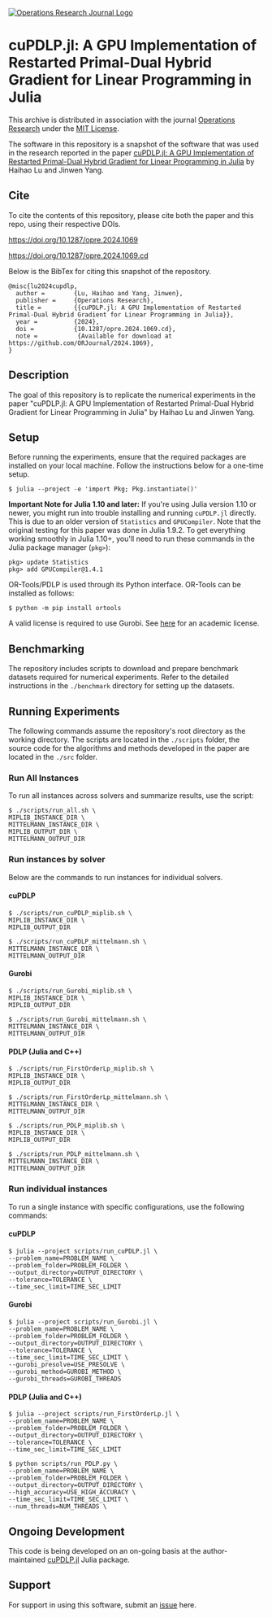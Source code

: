 [![Operations Research Journal Logo](https://orjournal.github.io/OperationsReseachHeader.jpg)](https://pubsonline.informs.org/journal/opre)

# cuPDLP.jl: A GPU Implementation of Restarted Primal-Dual Hybrid Gradient for Linear Programming in Julia

This archive is distributed in association with the journal [Operations Research](https://pubsonline.informs.org/journal/opre) under the [MIT License](LICENSE).

The software in this repository is a snapshot of the software that was used in the research reported in the paper [cuPDLP.jl: A GPU Implementation of Restarted Primal-Dual Hybrid Gradient for Linear Programming in Julia](https://doi.org/10.1287/opre.2024.1069) by Haihao Lu and Jinwen Yang.

## Cite

To cite the contents of this repository, please cite both the paper and this repo, using their respective DOIs.

https://doi.org/10.1287/opre.2024.1069

https://doi.org/10.1287/opre.2024.1069.cd


Below is the BibTex for citing this snapshot of the repository.

```
@misc{lu2024cupdlp,
  author =        {Lu, Haihao and Yang, Jinwen},
  publisher =     {Operations Research},
  title =         {{cuPDLP.jl: A GPU Implementation of Restarted Primal-Dual Hybrid Gradient for Linear Programming in Julia}},
  year =          {2024},
  doi =           {10.1287/opre.2024.1069.cd},
  note =           {Available for download at https://github.com/ORJournal/2024.1069},
}  
```

## Description

The goal of this repository is to replicate the numerical experiments in the paper "cuPDLP.jl: A GPU Implementation of Restarted Primal-Dual Hybrid Gradient for Linear Programming in Julia" by Haihao Lu and Jinwen Yang.

## Setup

Before running the experiments, ensure that the required packages are installed on your local machine. Follow the instructions below for a one-time setup.

```shell
$ julia --project -e 'import Pkg; Pkg.instantiate()'
```
**Important Note for Julia 1.10 and later:** If you're using Julia version 1.10 or newer, you might run into trouble installing and running `cuPDLP.jl` directly. This is due to an older version of `Statistics` and `GPUCompiler`. Note that the original testing for this paper was done in Julia 1.9.2. To get everything working smoothly in Julia 1.10+, you'll need to run these commands in the Julia package manager (`pkg>`):
```shell
pkg> update Statistics
pkg> add GPUCompiler@1.4.1
```


OR-Tools/PDLP is used through its Python interface. OR-Tools can be installed as follows:
```shell
$ python -m pip install ortools
```

A valid license is required to use Gurobi. See [here](https://www.gurobi.com/academia/academic-program-and-licenses/) for an academic license.

## Benchmarking
The repository includes scripts to download and prepare benchmark datasets required for numerical experiments. Refer to the detailed instructions in the `./benchmark` directory for setting up the datasets.


## Running Experiments

The following commands assume the repository's root directory as the working directory. The scripts are located in the `./scripts` folder, the source code for the algorithms and methods developed in the paper are located in the `./src` folder.

### Run All Instances

To run all instances across solvers and summarize results, use the script:
```shell
$ ./scripts/run_all.sh \
MIPLIB_INSTANCE_DIR \
MITTELMANN_INSTANCE_DIR \
MIPLIB_OUTPUT_DIR \
MITTELMANN_OUTPUT_DIR
```

### Run instances by solver
Below are the commands to run instances for individual solvers.
#### cuPDLP
```shell
$ ./scripts/run_cuPDLP_miplib.sh \
MIPLIB_INSTANCE_DIR \
MIPLIB_OUTPUT_DIR

$ ./scripts/run_cuPDLP_mittelmann.sh \
MITTELMANN_INSTANCE_DIR \
MITTELMANN_OUTPUT_DIR
```

#### Gurobi
```shell
$ ./scripts/run_Gurobi_miplib.sh \
MIPLIB_INSTANCE_DIR \
MIPLIB_OUTPUT_DIR

$ ./scripts/run_Gurobi_mittelmann.sh \
MITTELMANN_INSTANCE_DIR \
MITTELMANN_OUTPUT_DIR
```

#### PDLP (Julia and C++)
```shell
$ ./scripts/run_FirstOrderLp_miplib.sh \
MIPLIB_INSTANCE_DIR \
MIPLIB_OUTPUT_DIR

$ ./scripts/run_FirstOrderLp_mittelmann.sh \
MITTELMANN_INSTANCE_DIR \
MITTELMANN_OUTPUT_DIR
```

```shell
$ ./scripts/run_PDLP_miplib.sh \ 
MIPLIB_INSTANCE_DIR \
MIPLIB_OUTPUT_DIR

$ ./scripts/run_PDLP_mittelmann.sh \
MITTELMANN_INSTANCE_DIR \
MITTELMANN_OUTPUT_DIR
```

### Run individual instances
To run a single instance with specific configurations, use the following commands:
#### cuPDLP 
```shell
$ julia --project scripts/run_cuPDLP.jl \
--problem_name=PROBLEM_NAME \
--problem_folder=PROBLEM_FOLDER \
--output_directory=OUTPUT_DIRECTORY \
--tolerance=TOLERANCE \
--time_sec_limit=TIME_SEC_LIMIT
```

#### Gurobi
```shell
$ julia --project scripts/run_Gurobi.jl \
--problem_name=PROBLEM_NAME \
--problem_folder=PROBLEM_FOLDER \
--output_directory=OUTPUT_DIRECTORY \
--tolerance=TOLERANCE \
--time_sec_limit=TIME_SEC_LIMIT \
--gurobi_presolve=USE_PRESOLVE \
--gurobi_method=GUROBI_METHOD \
--gurobi_threads=GUROBI_THREADS
```

#### PDLP (Julia and C++)
```shell
$ julia --project scripts/run_FirstOrderLp.jl \
--problem_name=PROBLEM_NAME \
--problem_folder=PROBLEM_FOLDER \
--output_directory=OUTPUT_DIRECTORY \
--tolerance=TOLERANCE \
--time_sec_limit=TIME_SEC_LIMIT
```

```shell
$ python scripts/run_PDLP.py \
--problem_name=PROBLEM_NAME \
--problem_folder=PROBLEM_FOLDER \
--output_directory=OUTPUT_DIRECTORY \
--high_accuracy=USE_HIGH_ACCURACY \
--time_sec_limit=TIME_SEC_LIMIT \
--num_threads=NUM_THREADS \       
```

## Ongoing Development

This code is being developed on an on-going basis at the author-maintained
[cuPDLP.jl](https://github.com/jinwen-yang/cuPDLP.jl) Julia package.

## Support

For support in using this software, submit an
[issue](https://github.com/jinwen-yang/cuPDLP.jl/issues/new) here.
